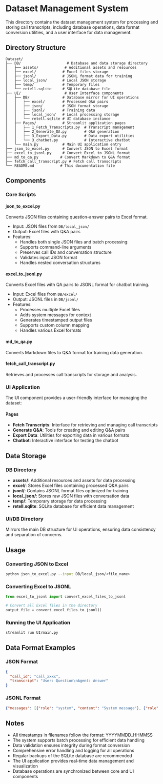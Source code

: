 # Dataset Management System

This directory contains the dataset management system for processing and storing call transcripts, including database operations, data format conversion utilities, and a user interface for data management.

## Directory Structure

```
Dataset/
├── DB/                     # Database and data storage directory
│   ├── assets/            # Additional assets and resources
│   ├── excel/            # Excel files storage
│   ├── jsonl/            # JSONL format data for training
│   ├── local_json/       # Local JSON storage
│   ├── temp/             # Temporary files
│   └── retell.sqlite     # SQLite database file
├── UI/                    # User Interface components
│   ├── DB/               # Database mirror for UI operations
│   │   ├── excel/        # Processed Q&A pairs
│   │   ├── json/         # JSON format storage
│   │   ├── jsonl/        # Training data
│   │   ├── local_json/   # Local processing storage
│   │   └── retell.sqlite # UI database instance
│   ├── Pages/            # Streamlit application pages
│   │   ├── 1_Fetch_Transcripts.py  # Transcript management
│   │   ├── 2_Generate_QA.py        # Q&A generation
│   │   ├── 3_Export_Data.py        # Data export utilities
│   │   └── 3_chatbot.py            # Interactive chatbot
│   └── main.py           # Main UI application entry
├── json_to_excel.py      # Convert JSON to Excel format
├── excel_to_jsonl.py     # Convert Excel to JSONL format
├── md_to_qa.py          # Convert Markdown to Q&A format
├── fetch_call_transcript.py # Fetch call transcripts
└── README.md            # This documentation file
```

## Components

### Core Scripts

#### json_to_excel.py
Converts JSON files containing question-answer pairs to Excel format.
- Input: JSON files from `DB/local_json/`
- Output: Excel files with Q&A pairs
- Features:
  - Handles both single JSON files and batch processing
  - Supports command-line arguments
  - Preserves call IDs and conversation structure
  - Validates input JSON format
  - Handles nested conversation structures

#### excel_to_jsonl.py
Converts Excel files with QA pairs to JSONL format for chatbot training.
- Input: Excel files from `DB/excel/`
- Output: JSONL files in `DB/jsonl/`
- Features:
  - Processes multiple Excel files
  - Adds system messages for context
  - Generates timestamped output files
  - Supports custom column mapping
  - Handles various Excel formats

#### md_to_qa.py
Converts Markdown files to Q&A format for training data generation.

#### fetch_call_transcript.py
Retrieves and processes call transcripts for storage and analysis.

### UI Application

The UI component provides a user-friendly interface for managing the dataset:

#### Pages
- **Fetch Transcripts**: Interface for retrieving and managing call transcripts
- **Generate Q&A**: Tools for creating and editing Q&A pairs
- **Export Data**: Utilities for exporting data in various formats
- **Chatbot**: Interactive interface for testing the chatbot

## Data Storage

### DB Directory

- **assets/**: Additional resources and assets for data processing
- **excel/**: Stores Excel files containing processed Q&A pairs
- **jsonl/**: Contains JSONL format files optimized for training
- **local_json/**: Stores raw JSON files with conversation data
- **temp/**: Temporary storage for data processing
- **retell.sqlite**: SQLite database for efficient data management

### UI/DB Directory
Mirrors the main DB structure for UI operations, ensuring data consistency and separation of concerns.

## Usage

### Converting JSON to Excel
```bash
python json_to_excel.py --input DB/local_json/<file_name>
```

### Converting Excel to JSONL
```python
from excel_to_jsonl import convert_excel_files_to_jsonl

# Convert all Excel files in the directory
output_file = convert_excel_files_to_jsonl()
```

### Running the UI Application
```bash
streamlit run UI/main.py
```

## Data Format Examples

### JSON Format
```json
{
  "call_id": "call_xxxx",
  "transcript": "User: Question\nAgent: Answer"
}
```

### JSONL Format
```json
{"messages": [{"role": "system", "content": "System message"}, {"role": "user", "content": "Question"}, {"role": "assistant", "content": "Answer"}], "call_id": "call_xxxx"}
```

## Notes

- All timestamps in filenames follow the format: YYYYMMDD_HHMMSS
- The system supports batch processing for efficient data handling
- Data validation ensures integrity during format conversion
- Comprehensive error handling and logging for all operations
- Regular backups of the SQLite database are recommended
- The UI application provides real-time data management and visualization
- Database operations are synchronized between core and UI components
